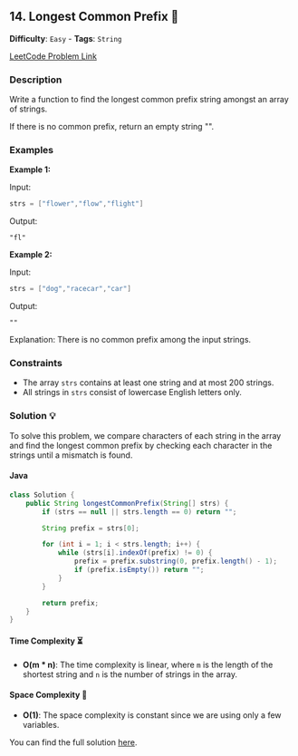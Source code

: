 ## 14. Longest Common Prefix 🌱

**Difficulty**: `Easy` - **Tags**: `String`

[LeetCode Problem Link](https://leetcode.com/problems/longest-common-prefix/description/)

### Description

Write a function to find the longest common prefix string amongst an array of strings.

If there is no common prefix, return an empty string "".

### Examples

**Example 1:**

Input:
```java
strs = ["flower","flow","flight"]
```

Output:
```
"fl"
```

**Example 2:**

Input:
```java
strs = ["dog","racecar","car"]
```

Output:
```
""
```

Explanation:
There is no common prefix among the input strings.

### Constraints

- The array `strs` contains at least one string and at most 200 strings.
- All strings in `strs` consist of lowercase English letters only.

### Solution 💡

To solve this problem, we compare characters of each string in the array and find the longest common prefix by checking each character in the strings until a mismatch is found.

#### Java

```java
class Solution {
    public String longestCommonPrefix(String[] strs) {
        if (strs == null || strs.length == 0) return "";

        String prefix = strs[0];

        for (int i = 1; i < strs.length; i++) {
            while (strs[i].indexOf(prefix) != 0) {
                prefix = prefix.substring(0, prefix.length() - 1);
                if (prefix.isEmpty()) return "";
            }
        }

        return prefix;
    }
}
```

#### Time Complexity ⏳

- **O(m * n)**: The time complexity is linear, where `m` is the length of the shortest string and `n` is the number of strings in the array.

#### Space Complexity 💾

- **O(1)**: The space complexity is constant since we are using only a few variables.

You can find the full solution [here](Solution.java).